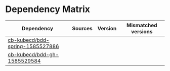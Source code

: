 # Dependency Matrix

Dependency | Sources | Version | Mismatched versions
---------- | ------- | ------- | -------------------
[cb-kubecd/bdd-spring-1585527886](https://github.com/cb-kubecd/bdd-spring-1585527886.git) |  | []() | 
[cb-kubecd/bdd-gh-1585529584](https://github.com/cb-kubecd/bdd-gh-1585529584.git) |  | []() | 
